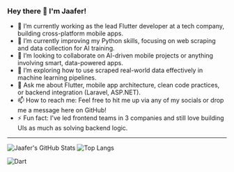 ### Hey there 👋 I'm Jaafer!

- 🔭 I’m currently working as the lead Flutter developer at a tech company, building cross-platform mobile apps.
- 🌱 I’m currently improving my Python skills, focusing on web scraping and data collection for AI training.
- 👯 I’m looking to collaborate on AI-driven mobile projects or anything involving smart, data-powered apps.
- 🤔 I’m exploring how to use scraped real-world data effectively in machine learning pipelines.
- 💬 Ask me about Flutter, mobile app architecture, clean code practices, or backend integration (Laravel, ASP.NET).
- 📫 How to reach me: Feel free to hit me up via any of my socials or drop me a message here on GitHub!
- ⚡ Fun fact: I've led frontend teams in 3 companies and still love building UIs as much as solving backend logic.

---

![Jaafer's GitHub Stats](https://github-readme-stats.vercel.app/api?username=mysteri0s&show_icons=true&theme=radical)
![Top Langs](https://github-readme-stats.vercel.app/api/top-langs/?username=mysteri0s&layout=compact&theme=radical)

![Dart](https://img.shields.io/badge/-Dart-0175C2?logo=dart&logoColor=white&style=flat)

